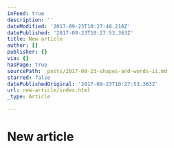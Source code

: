 ```yaml
---
inFeed: true
description: ''
dateModified: '2017-09-23T10:27:48.216Z'
datePublished: '2017-09-23T10:27:53.363Z'
title: New article
author: []
publisher: {}
via: {}
hasPage: true
sourcePath: _posts/2017-08-23-shapes-and-words-ii.md
starred: false
datePublishedOriginal: '2017-09-23T10:27:53.363Z'
url: new-article/index.html
_type: Article

---
```

# New article